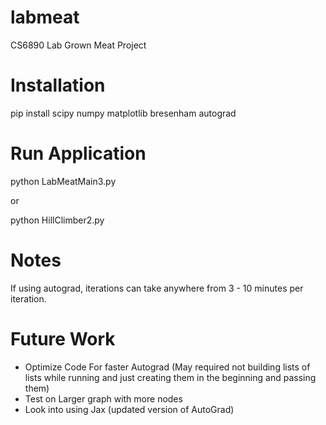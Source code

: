 # labmeat
CS6890 Lab Grown Meat Project

# Installation

pip install scipy numpy matplotlib bresenham autograd

# Run Application

python LabMeatMain3.py

or

python HillClimber2.py

# Notes

If using autograd, iterations can take anywhere from 3 - 10 minutes per iteration.

# Future Work

* Optimize Code For faster Autograd (May required not building lists of lists while running and just creating them in the beginning and passing them)
* Test on Larger graph with more nodes
* Look into using Jax (updated version of AutoGrad)

